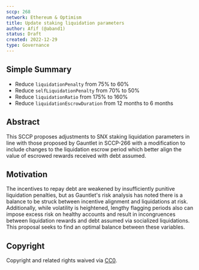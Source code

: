 ```yaml
---
sccp: 268
network: Ethereum & Optimism
title: Update staking liquidation parameters 
author: Afif (@aband1)
status: Draft
created: 2022-12-29
type: Governance
---
```


<!--You can leave these HTML comments in your merged SCCP and delete the visible duplicate text guides, they will not appear and may be helpful to refer to if you edit it again. This is the suggested template for new SCCPs. Note that an SCCP number will be assigned by an editor. When opening a pull request to submit your SCCP, please use an abbreviated title in the filename, `sccp-draft_title_abbrev.md`. The title should be 44 characters or less.-->

## Simple Summary

<!--"If you can't explain it simply, you don't understand it well enough." Provide a simplified and layman-accessible explanation of the SCCP.-->

- Reduce `liquidationPenalty` from 75% to 60%  
- Reduce `selfLiquidationPenalty` from 70% to 50%
- Reduce `liquidationRatio` from 175% to 160%
- Reduce `liquidationEscrowDuration` from 12 months to 6 months  

## Abstract

<!--A short (~200 word) description of the variable change proposed.-->

This SCCP proposes adjustments to SNX staking liquidation parameters in line with those proposed by Gauntlet in SCCP-266 with a modification to include changes to the liquidation escrow period which better align the value of escrowed rewards received with debt assumed. 

## Motivation

<!--The motivation is critical for SCCPs that want to update variables within Synthetix. It should clearly explain why the existing variable is not incentive aligned. SCCP submissions without sufficient motivation may be rejected outright.-->

The incentives to repay debt are weakened by insufficiently punitive liquidation penalties, but as Gauntlet's risk analysis has noted there is a balance to be struck between incentive alignment and liquidations at risk. Additionally, while volatility is heightened, lengthy flagging periods also can impose excess risk on healthy accounts and result in incongruences between liquidation rewards and debt assumed via socialized liquidations. This proposal seeks to find an optimal balance between these variables. 

## Copyright

Copyright and related rights waived via [CC0](https://creativecommons.org/publicdomain/zero/1.0/).
